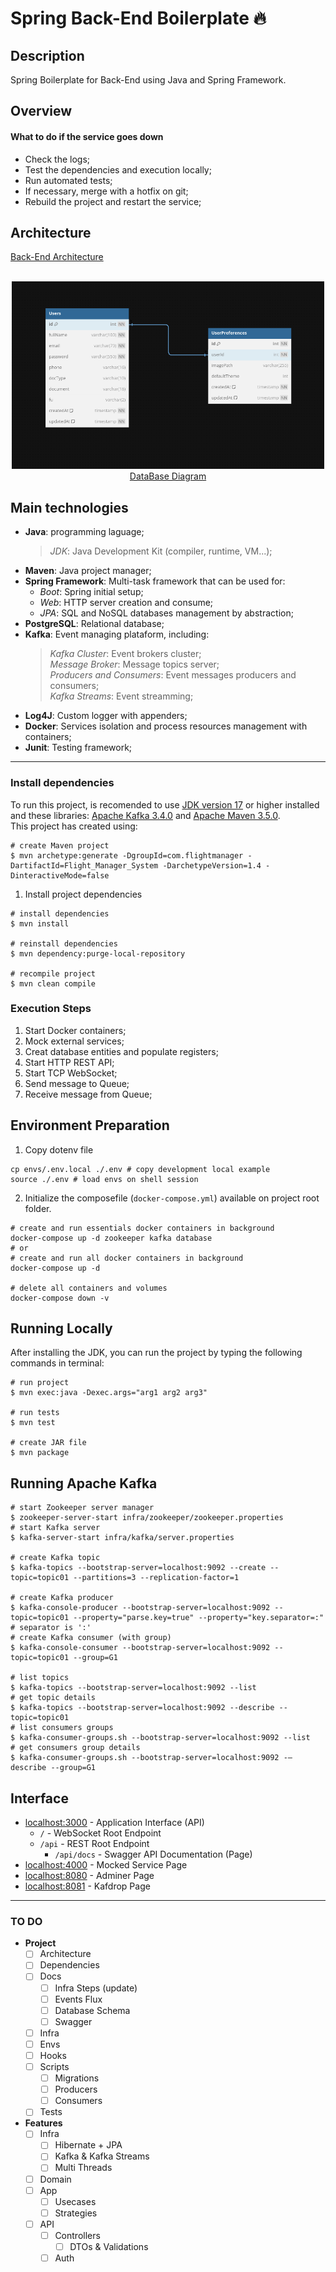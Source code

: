 # Spring Back-End Boilerplate :fire:

## Description

Spring Boilerplate for Back-End using Java and Spring Framework.

## Overview

#### What to do if the service goes down

- Check the logs;
- Test the dependencies and execution locally;
- Run automated tests;
- If necessary, merge with a hotfix on git;
- Rebuild the project and restart the service;

## Architecture

[Back-End Architecture](https://google.com)  

<div align='center'>
	<br>
	<a href='https://dbdiagram.io/d/6338e5857b3d2034ff03a8c4'>
	<img src='./docs/img/database.png' alt='db diagram' height='300hv' width='500wv'>
	<br>
	DataBase Diagram
	</a>
</div>

## Main technologies

- **Java**: programming laguage;
	> _JDK_: Java Development Kit (compiler, runtime, VM...);  
- **Maven**: Java project manager;
- **Spring Framework**: Multi-task framework that can be used for:
	* _Boot_: Spring initial setup;
	* _Web_: HTTP server creation and consume;
	* _JPA_: SQL and NoSQL databases management by abstraction;
- **PostgreSQL**: Relational database;
- **Kafka**: Event managing plataform, including:
	> _Kafka Cluster_: Event brokers cluster;  
	> _Message Broker_: Message topics server;  
	> _Producers and Consumers_: Event messages producers and consumers;  
	> _Kafka Streams_: Event streamming;  
- **Log4J**: Custom logger with appenders;
- **Docker**: Services isolation and process resources management with containers;
- **Junit**: Testing framework;

---

### Install dependencies

To run this project, is recomended to use [JDK version 17](https://www.oracle.com/java/technologies/javase/jdk17-archive-downloads.html) or higher installed and these libraries: [Apache Kafka 3.4.0](https://downloads.apache.org/kafka/3.4.0/RELEASE_NOTES.html) and [Apache Maven 3.5.0](https://maven.apache.org/docs/3.5.0/release-notes.html).  
This project has created using:  
```shell
# create Maven project
$ mvn archetype:generate -DgroupId=com.flightmanager -DartifactId=Flight_Manager_System -DarchetypeVersion=1.4 -DinteractiveMode=false
```

1. Install project dependencies  
```shell
# install dependencies
$ mvn install

# reinstall dependencies
$ mvn dependency:purge-local-repository

# recompile project
$ mvn clean compile
```

### Execution Steps

1. Start Docker containers;
1. Mock external services;
1. Creat database entities and populate registers;
1. Start HTTP REST API;
1. Start TCP WebSocket;
1. Send message to Queue;
1. Receive message from Queue;

## Environment Preparation

1. Copy dotenv file  
```shell
cp envs/.env.local ./.env # copy development local example
source ./.env # load envs on shell session
```

2. Initialize the composefile (`docker-compose.yml`) available on project root folder.

```shell
# create and run essentials docker containers in background
docker-compose up -d zookeeper kafka database
# or
# create and run all docker containers in background
docker-compose up -d

# delete all containers and volumes
docker-compose down -v
```

## Running Locally

After installing the JDK, you can run the project by typing the following commands in terminal:  

```shell
# run project
$ mvn exec:java -Dexec.args="arg1 arg2 arg3"

# run tests
$ mvn test

# create JAR file
$ mvn package
```

## Running Apache Kafka

```shell
# start Zookeeper server manager
$ zookeeper-server-start infra/zookeeper/zookeeper.properties
# start Kafka server
$ kafka-server-start infra/kafka/server.properties

# create Kafka topic
$ kafka-topics --bootstrap-server=localhost:9092 --create --topic=topic01 --partitions=3 --replication-factor=1

# create Kafka producer
$ kafka-console-producer --bootstrap-server=localhost:9092 --topic=topic01 --property="parse.key=true" --property="key.separator=:" # separator is ':'
# create Kafka consumer (with group)
$ kafka-console-consumer --bootstrap-server=localhost:9092 --topic=topic01 --group=G1

# list topics
$ kafka-topics --bootstrap-server=localhost:9092 --list
# get topic details
$ kafka-topics --bootstrap-server=localhost:9092 --describe --topic=topic01
# list consumers groups
$ kafka-consumer-groups.sh --bootstrap-server=localhost:9092 --list
# get consumers group details
$ kafka-consumer-groups.sh --bootstrap-server=localhost:9092 -—describe --group=G1
```

## Interface

- [localhost:3000](http://localhost:3000/) - Application Interface (API)  
	* `/` - WebSocket Root Endpoint
	* `/api` - REST Root Endpoint
		- `/api/docs` - Swagger API Documentation (Page)
- [localhost:4000](http://localhost:4000/) - Mocked Service Page  
- [localhost:8080](http://localhost:8080/) - Adminer Page  
- [localhost:8081](http://localhost:8081/) - Kafdrop Page  

___

### TO DO


- **Project**
	- [ ] Architecture
	- [ ] Dependencies
	- [ ] Docs
		- [ ] Infra Steps (update)
		- [ ] Events Flux
		- [ ] Database Schema
		- [ ] Swagger
	- [ ] Infra
	- [ ] Envs
	- [ ] Hooks
	- [ ] Scripts
		- [ ] Migrations
		- [ ] Producers
		- [ ] Consumers
	- [ ] Tests
- **Features**
	- [ ] Infra
		- [ ] Hibernate + JPA
		- [ ] Kafka & Kafka Streams
		- [ ] Multi Threads
	- [ ] Domain
	- [ ] App
		- [ ] Usecases
		- [ ] Strategies
	- [ ] API
		- [ ] Controllers
			- [ ] DTOs & Validations
		- [ ] Auth
